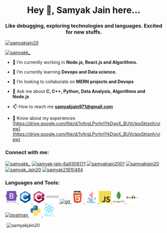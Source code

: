 <h1 align="center">Hey 👋, Samyak Jain here...</h1>
<h3 align="center">Like debugging, exploring technologies and languages. Excited for new stuffs.</h3>

<p align="left"> <a href="https://github.com/ryo-ma/github-profile-trophy"><img src="https://github-profile-trophy.vercel.app/?username=samyakjain20" alt="samyakjain20" /></a> </p>

<p align="left"> <a href="https://twitter.com/samyakk_" target="blank"><img src="https://img.shields.io/twitter/follow/samyakk_?logo=twitter&style=for-the-badge" alt="samyakk_" /></a> </p>

- 🔭 I’m currently working in **Node.js, React.js and Algorithms.**

- 🌱 I’m currently learning **Devops and Data science.**

- 👯 I’m looking to collaborate on **MERN projects and Devops**

- 💬 Ask me about **C, C++, Python, Data Analysis, Algorithms and Node.js**

- 📫 How to reach me **samyakjain971@gmail.com**

- 📄 Know about my experiences [https://drive.google.com/file/d/1vltrgLPyrhrIYkDgxX_BUVctpxSktsnh/view](https://drive.google.com/file/d/1vltrgLPyrhrIYkDgxX_BUVctpxSktsnh/view)

<h3 align="left">Connect with me:</h3>
<p align="left">
<a href="https://twitter.com/samyakk_" target="blank"><img align="center" src="https://raw.githubusercontent.com/rahuldkjain/github-profile-readme-generator/master/src/images/icons/Social/twitter.svg" alt="samyakk_" height="30" width="40" /></a>
<a href="https://linkedin.com/in/samyak-jain-6a9306171" target="blank"><img align="center" src="https://raw.githubusercontent.com/rahuldkjain/github-profile-readme-generator/master/src/images/icons/Social/linked-in-alt.svg" alt="samyak-jain-6a9306171" height="30" width="40" /></a>
<a href="https://kaggle.com/samyakjain2001" target="blank"><img align="center" src="https://raw.githubusercontent.com/rahuldkjain/github-profile-readme-generator/master/src/images/icons/Social/kaggle.svg" alt="samyakjain2001" height="30" width="40" /></a>
<a href="https://instagram.com/samyakjain20" target="blank"><img align="center" src="https://raw.githubusercontent.com/rahuldkjain/github-profile-readme-generator/master/src/images/icons/Social/instagram.svg" alt="samyakjain20" height="30" width="40" /></a>
<a href="https://www.codechef.com/users/samyak_jain20" target="blank"><img align="center" src="https://cdn.jsdelivr.net/npm/simple-icons@3.1.0/icons/codechef.svg" alt="samyak_jain20" height="30" width="40" /></a>
<a href="https://auth.geeksforgeeks.org/user/samyak21810494" target="blank"><img align="center" src="https://raw.githubusercontent.com/rahuldkjain/github-profile-readme-generator/master/src/images/icons/Social/geeks-for-geeks.svg" alt="samyak21810494" height="30" width="40" /></a>
</p>

<h3 align="left">Languages and Tools:</h3>
<p align="left"> <a href="https://getbootstrap.com" target="_blank"> <img src="https://raw.githubusercontent.com/devicons/devicon/master/icons/bootstrap/bootstrap-plain-wordmark.svg" alt="bootstrap" width="40" height="40"/> </a> <a href="https://www.cprogramming.com/" target="_blank"> <img src="https://raw.githubusercontent.com/devicons/devicon/master/icons/c/c-original.svg" alt="c" width="40" height="40"/> </a> <a href="https://www.w3schools.com/cpp/" target="_blank"> <img src="https://raw.githubusercontent.com/devicons/devicon/master/icons/cplusplus/cplusplus-original.svg" alt="cplusplus" width="40" height="40"/> </a> <a href="https://expressjs.com" target="_blank"> <img src="https://raw.githubusercontent.com/devicons/devicon/master/icons/express/express-original-wordmark.svg" alt="express" width="40" height="40"/> </a> <a href="https://git-scm.com/" target="_blank"> <img src="https://www.vectorlogo.zone/logos/git-scm/git-scm-icon.svg" alt="git" width="40" height="40"/> </a> <a href="https://www.w3.org/html/" target="_blank"> <img src="https://raw.githubusercontent.com/devicons/devicon/master/icons/html5/html5-original-wordmark.svg" alt="html5" width="40" height="40"/> </a> <a href="https://www.java.com" target="_blank"> <img src="https://raw.githubusercontent.com/devicons/devicon/master/icons/java/java-original.svg" alt="java" width="40" height="40"/> </a> <a href="https://developer.mozilla.org/en-US/docs/Web/JavaScript" target="_blank"> <img src="https://raw.githubusercontent.com/devicons/devicon/master/icons/javascript/javascript-original.svg" alt="javascript" width="40" height="40"/> </a> <a href="https://www.mongodb.com/" target="_blank"> <img src="https://raw.githubusercontent.com/devicons/devicon/master/icons/mongodb/mongodb-original-wordmark.svg" alt="mongodb" width="40" height="40"/> </a> <a href="https://nodejs.org" target="_blank"> <img src="https://raw.githubusercontent.com/devicons/devicon/master/icons/nodejs/nodejs-original-wordmark.svg" alt="nodejs" width="40" height="40"/> </a> <a href="https://postman.com" target="_blank"> <img src="https://www.vectorlogo.zone/logos/getpostman/getpostman-icon.svg" alt="postman" width="40" height="40"/> </a> <a href="https://www.python.org" target="_blank"> <img src="https://raw.githubusercontent.com/devicons/devicon/master/icons/python/python-original.svg" alt="python" width="40" height="40"/> </a> <a href="https://reactjs.org/" target="_blank"> <img src="https://raw.githubusercontent.com/devicons/devicon/master/icons/react/react-original-wordmark.svg" alt="react" width="40" height="40"/> </a> </p>

<p>&nbsp;<img align="center" src="https://github-readme-stats.vercel.app/api?username=samyakjain20&show_icons=true&locale=en" alt="samyakjain20" /></p>
